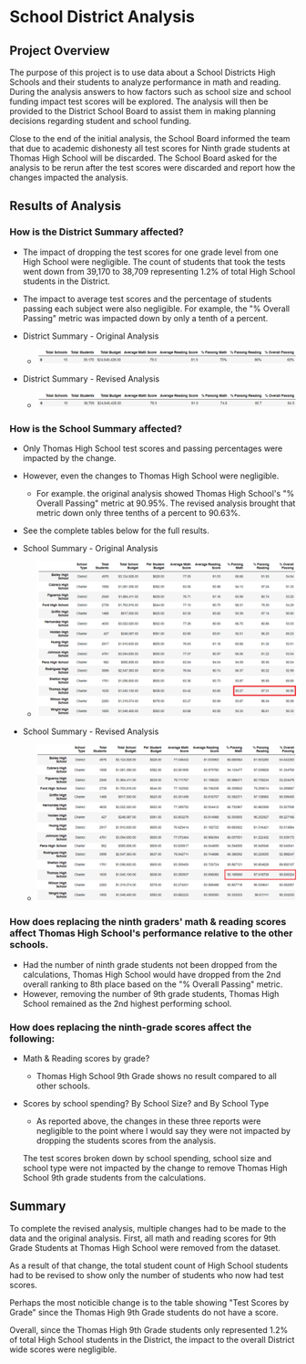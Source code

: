 # School District Analysis

## Project Overview

The purpose of this project is to use data about a School Districts High Schools and their students to analyze performance in math and reading. During the analysis answers to how factors such as school size and school funding impact test scores will be explored. The analysis will then be provided to the District School Board to assist them in making planning decisions regarding student and school funding.

Close to the end of the initial analysis, the School Board informed the team that due to academic dishonesty all test scores for Ninth grade students at Thomas High School will be discarded. The School Board asked for the analysis to be rerun after the test scores were discarded and report how the changes impacted the analysis.

## Results of Analysis

### How is the District Summary affected?

  * The impact of dropping the test scores for one grade level from one High School were negligible. The count of students that took the tests went down from 39,170 to 38,709 representing 1.2% of total High School students in the District.

  * The impact to average test scores and the percentage of students passing each subject were also negligible. For example, the "% Overall Passing" metric was impacted down by only a tenth of a percent.

  * District Summary - Original Analysis
    * ![District Summary - Original Analysis](/Resources/District_Summary_Original_Analysis.png)

  * District Summary - Revised Analysis
    * ![District Summary - Revised Analysis](/Resources/District_Summary_Modified_Analysis.png)

### How is the School Summary affected?
  * Only Thomas High School test scores and passing percentages were impacted by the change.
  * However, even the changes to Thomas High School were negligible.
    * For example. the original analysis showed Thomas High School's "% Overall Passing" metric at 90.95%. The revised analysis brought that metric down only three tenths of a percent to 90.63%.
  * See the complete tables below for the full results.

  * School Summary - Original Analysis
    * ![District Summary - Original Analysis](/Resources/School_Summary_Original_Analysis.png)

  * School Summary - Revised Analysis
    * ![District Summary - Revised Analysis](/Resources/School_Summary_Modified_Analysis.png)

### How does replacing the ninth graders' math & reading scores affect Thomas High School's performance relative to the other schools.
  * Had the number of ninth grade students not been dropped from the calculations, Thomas High School would have dropped from the 2nd overall ranking to 8th place based on the "% Overall Passing" metric.
  * However, removing the number of 9th grade students, Thomas High School remained as the 2nd highest performing school.

### How does replacing the ninth-grade scores affect the following:
  * Math & Reading scores by grade?
    * Thomas High School 9th Grade shows no result compared to all other schools. 
  * Scores by school spending? By School Size? and By School Type
    * As reported above, the changes in these three reports were negligible to the point where I would say they were not impacted by dropping the students scores from the analysis.

    The test scores broken down by school spending, school size and school type were not impacted by the change to remove Thomas High School 9th grade students from the calculations.

## Summary

To complete the revised analysis, multiple changes had to be made to the data and the original analysis. First, all math and reading scores for 9th Grade Students at Thomas High School were removed from the dataset. 

As a result of that change, the total student count of High School students had to be revised to show only the number of students who now had test scores.

Perhaps the most noticible change is to the table showing "Test Scores by Grade" since the Thomas High 9th Grade students do not have a score.

Overall, since the Thomas High 9th Grade students only represented 1.2% of total High School students in the District, the impact to the overall District wide scores were negligible.